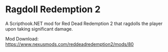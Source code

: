 # Ragdoll Redemption 2
A Scripthook.NET mod for Red Dead Redemption 2 that ragdolls the player upon taking significant damage.

Mod Download: https://www.nexusmods.com/reddeadredemption2/mods/80